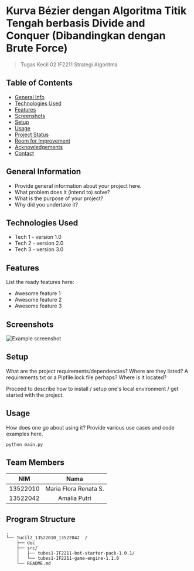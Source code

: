 # Kurva Bézier dengan Algoritma Titik Tengah berbasis Divide and Conquer (Dibandingkan dengan Brute Force)

> Tugas Kecil 02 IF2211 Strategi Algoritma

## Table of Contents

- [General Info](#general-information)
- [Technologies Used](#technologies-used)
- [Features](#features)
- [Screenshots](#screenshots)
- [Setup](#setup)
- [Usage](#usage)
- [Project Status](#project-status)
- [Room for Improvement](#room-for-improvement)
- [Acknowledgements](#acknowledgements)
- [Contact](#contact)
<!-- * [License](#license) -->

## General Information

- Provide general information about your project here.
- What problem does it (intend to) solve?
- What is the purpose of your project?
- Why did you undertake it?
<!-- You don't have to answer all the questions - just the ones relevant to your project. -->

## Technologies Used

- Tech 1 - version 1.0
- Tech 2 - version 2.0
- Tech 3 - version 3.0

## Features

List the ready features here:

- Awesome feature 1
- Awesome feature 2
- Awesome feature 3

## Screenshots

![Example screenshot](./img/screenshot.png)

<!-- If you have screenshots you'd like to share, include them here. -->

## Setup

What are the project requirements/dependencies? Where are they listed? A requirements.txt or a Pipfile.lock file perhaps? Where is it located?

Proceed to describe how to install / setup one's local environment / get started with the project.

## Usage

How does one go about using it?
Provide various use cases and code examples here.

`python main.py`

## Team Members

| **NIM**  |       **Nama**        |
| :------: | :-------------------: |
| 13522010 | Maria Flora Renata S. |
| 13522042 |     Amalia Putri      |

## Program Structure

```
.
└── Tucil2_13522010_13522042  /
    ├── doc
    ├── src/
    │   ├── tubes1-IF2211-bot-starter-pack-1.0.1/
    │   └── tubes1-IF2211-game-engine-1.1.0
    └── README.md
```
